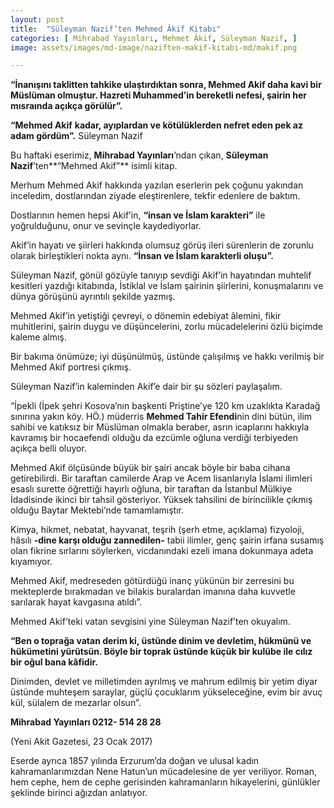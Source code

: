 ```yaml
---
layout: post
title:  "Süleyman Nazif’ten Mehmed Âkif Kitabı"
categories: [ Mihrabad Yayınları, Mehmet Âkif, Süleyman Nazif, ]
image: assets/images/md-image/naziften-makif-kitabi-md/makif.png

---
```


**“İnanışını taklitten tahkike ulaştırdıktan sonra, Mehmed Akif daha kavi bir Müslüman olmuştur. Hazreti Muhammed’in bereketli nefesi, şairin her mısraında açıkça görülür”.**

**“Mehmed Akif** **kadar, ayıplardan ve kötülüklerden nefret eden pek az adam gördüm”.** Süleyman Nazif

Bu haftaki eserimiz, **Mihrabad Yayınları**’ndan çıkan, **Süleyman Nazif**’ten**“Mehmed Akif”** isimli kitap.

Merhum Mehmed Akif hakkında yazılan eserlerin pek çoğunu yakından inceledim, dostlarından ziyade eleştirenlere, tekfir edenlere de baktım.

Dostlarının hemen hepsi Akif’in, **“insan ve İslam karakteri”** ile yoğrulduğunu, onur ve sevinçle kaydediyorlar.

Akif’in hayatı ve şiirleri hakkında olumsuz görüş ileri sürenlerin de zorunlu olarak birleştikleri nokta aynı. **“İnsan ve İslam karakterli oluşu”.**

Süleyman Nazif, gönül gözüyle tanıyıp sevdiği Akif’in hayatından muhtelif kesitleri yazdığı kitabında, İstiklal ve İslam şairinin şiirlerini, konuşmalarını ve dünya görüşünü ayrıntılı şekilde yazmış.

Mehmed Akif’in yetiştiği çevreyi, o dönemin edebiyat âlemini, fikir muhitlerini, şairin duygu ve düşüncelerini, zorlu mücadelelerini özlü biçimde kaleme almış.

Bir bakıma önümüze; iyi düşünülmüş, üstünde çalışılmış ve hakkı verilmiş bir Mehmed Akif portresi çıkmış.

Süleyman Nazif’in kaleminden Akif’e dair bir şu sözleri paylaşalım.

“İpekli (İpek şehri Kosova’nın başkenti Priştine’ye 120 km uzaklıkta Karadağ sınırına yakın köy. HÖ.) müderris **Mehmed Tahir Efendi**nin dini bütün, ilim sahibi ve katıksız bir Müslüman olmakla beraber, asrın icaplarını hakkıyla kavramış bir hocaefendi olduğu da ezcümle oğluna verdiği terbiyeden açıkça belli oluyor.

Mehmed Akif ölçüsünde büyük bir şairi ancak böyle bir baba cihana getirebilirdi. Bir taraftan camilerde Arap ve Acem lisanlarıyla İslami ilimleri esaslı surette öğrettiği hayırlı oğluna, bir taraftan da İstanbul Mülkiye İdadisinde ikinci bir tahsil gösteriyor. Yüksek tahsilini de birincilikle çıkmış olduğu Baytar Mektebi’nde tamamlamıştır.

Kimya, hikmet, nebatat, hayvanat, teşrih (şerh etme, açıklama) fizyoloji, hâsılı **-dine karşı olduğu zannedilen-** tabii ilimler, genç şairin irfana susamış olan fikrine sırlarını söylerken, vicdanındaki ezeli imana dokunmaya adeta kıyamıyor.

Mehmed Akif, medreseden götürdüğü inanç yükünün bir zerresini bu mekteplerde bırakmadan ve bilakis buralardan imanına daha kuvvetle sarılarak hayat kavgasına atıldı”.

Mehmed Akif’teki vatan sevgisini yine Süleyman Nazif’ten okuyalım.

**“Ben o toprağa vatan derim ki, üstünde dinim ve devletim, hükmünü ve hükümetini yürütsün. Böyle bir toprak üstünde küçük bir kulübe ile cılız bir oğul bana kâfidir.**

Dinimden, devlet ve milletimden ayrılmış ve mahrum edilmiş bir yetim diyar üstünde muhteşem saraylar, güçlü çocuklarım yükseleceğine, evim bir avuç kül, sülalem de mezarlar olsun”.

**Mihrabad Yayınları 0212- 514 28 28**

(Yeni Akit Gazetesi, 23 Ocak 2017)

Eserde ayrıca 1857 yılında Erzurum’da doğan ve ulusal kadın kahramanlarımızdan Nene Hatun’un mücadelesine de yer veriliyor. Roman, hem cephe, hem de cephe gerisinden kahramanların hikayelerini, günlükler şeklinde birinci ağızdan anlatıyor.
